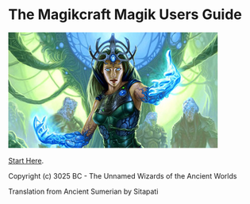 # The Magikcraft Magik Users Guide

![Magik User](img/magikuser.jpg)

[Start Here](./01-START-HERE).

Copyright (c) 3025 BC - The Unnamed Wizards of the Ancient Worlds

Translation from Ancient Sumerian by Sitapati

